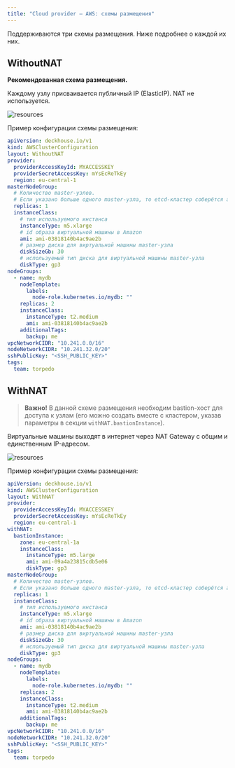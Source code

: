 ```yaml
---
title: "Cloud provider — AWS: схемы размещения"
---
```


Поддерживаются три схемы размещения. Ниже подробнее о каждой их них.

## WithoutNAT

**Рекомендованная схема размещения.**

Каждому узлу присваивается публичный IP (ElasticIP). NAT не используется.

![resources](https://docs.google.com/drawings/d/e/2PACX-1vQDR2iRcFO3Ra3hmdrYCuoHPP6m3DCArtZjmbQGMJL00xmR-F94IMJKx2jKqeiwe-KvbykqtCEjsR9c/pub?w=812&h=655)
<!--- Исходник: https://docs.google.com/drawings/d/1JDmeSY12EoZ3zBfanEDY-QvSgLekzw6Tzjj2pgY8giM/edit --->

Пример конфигурации схемы размещения:

```yaml
apiVersion: deckhouse.io/v1
kind: AWSClusterConfiguration
layout: WithoutNAT
provider:
  providerAccessKeyId: MYACCESSKEY
  providerSecretAccessKey: mYsEcReTkEy
  region: eu-central-1
masterNodeGroup:
  # Количество master-узлов.
  # Если указано больше одного master-узла, то etcd-кластер соберётся автоматически.
  replicas: 1
  instanceClass:
    # тип используемого инстанса
    instanceType: m5.xlarge
    # id образа виртуальной машины в Amazon
    ami: ami-03818140b4ac9ae2b
    # размер диска для виртуальной машины master-узла
    diskSizeGb: 30
    # используемый тип диска для виртуальной машины master-узла
    diskType: gp3
nodeGroups:
  - name: mydb
    nodeTemplate:
      labels:
        node-role.kubernetes.io/mydb: ""
    replicas: 2
    instanceClass:
      instanceType: t2.medium
      ami: ami-03818140b4ac9ae2b
    additionalTags:
      backup: me
vpcNetworkCIDR: "10.241.0.0/16"
nodeNetworkCIDR: "10.241.32.0/20"
sshPublicKey: "<SSH_PUBLIC_KEY>"
tags:
  team: torpedo
```

## WithNAT

>**Важно!** В данной схеме размещения необходим bastion-хост для доступа к узлам (его можно создать вместе с кластером, указав параметры в секции `withNAT.bastionInstance`).

Виртуальные машины выходят в интернет через NAT Gateway с общим и единственным IP-адресом.

![resources](https://docs.google.com/drawings/d/e/2PACX-1vRS95L6rJr_SswWphLYYHN9GZLC3I0jpbKXbjr3935kqJdaeBIxmJyejKCOUdLPaKlY2Fk_zzNaGmE9/pub?w=1422&h=997)
<!--- Исходник: https://docs.google.com/drawings/d/1UPzygO3w8wsRNHEna2uoYB-69qvW6zDYB5s1OumUOes/edit --->

Пример конфигурации схемы размещения:

```yaml
apiVersion: deckhouse.io/v1
kind: AWSClusterConfiguration
layout: WithNAT
provider:
  providerAccessKeyId: MYACCESSKEY
  providerSecretAccessKey: mYsEcReTkEy
  region: eu-central-1
withNAT:
  bastionInstance:
    zone: eu-central-1a
    instanceClass:
      instanceType: m5.large
      ami: ami-09a4a23815cdb5e06
      diskType: gp3
masterNodeGroup:
  # Количество master-узлов.
  # Если указано больше одного master-узла, то etcd-кластер соберётся автоматически.
  replicas: 1
  instanceClass:
    # тип используемого инстанса
    instanceType: m5.xlarge
    # id образа виртуальной машины в Amazon
    ami: ami-03818140b4ac9ae2b
    # размер диска для виртуальной машины master-узла
    diskSizeGb: 30
    # используемый тип диска для виртуальной машины master-узла
    diskType: gp3
nodeGroups:
  - name: mydb
    nodeTemplate:
      labels:
        node-role.kubernetes.io/mydb: ""
    replicas: 2
    instanceClass:
      instanceType: t2.medium
      ami: ami-03818140b4ac9ae2b
    additionalTags:
      backup: me
vpcNetworkCIDR: "10.241.0.0/16"
nodeNetworkCIDR: "10.241.32.0/20"
sshPublicKey: "<SSH_PUBLIC_KEY>"
tags:
  team: torpedo
```
